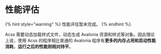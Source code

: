 # 性能评估

{% hint style="warning" %}
&#x20;性能评估暂未完成。
{% endhint %}

Acss 需要动态加载样式文件，动态生成 Avalonia 资源和样式等对象。因此理论上说，使用 Acss 的程序相比普通的 Avalonia 程序有**更多的内存占用和启动性能消耗**，**运行之后的性能则相对持平**。
